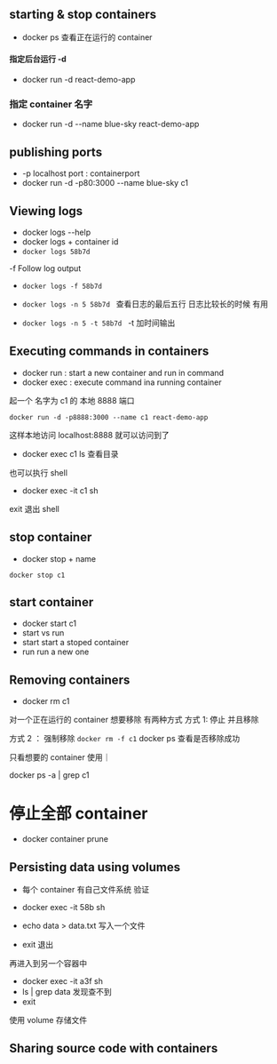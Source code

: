 ## starting & stop containers

- docker ps 查看正在运行的 container

#### 指定后台运行 -d

- docker run -d react-demo-app

### 指定 container 名字

- docker run -d --name blue-sky react-demo-app

## publishing ports

- -p localhost port : containerport
- docker run -d -p80:3000 --name blue-sky c1

## Viewing logs

- docker logs --help
- docker logs + container id
- `docker logs 58b7d`

-f Follow log output

- `docker logs -f 58b7d `
- `docker logs -n 5 58b7d ` 查看日志的最后五行 日志比较长的时候 有用

- `docker logs -n 5 -t 58b7d ` -t 加时间输出

## Executing commands in containers

- docker run : start a new container and run in command
- docker exec : execute command ina running container

起一个 名字为 c1 的 本地 8888 端口

`docker run -d -p8888:3000 --name c1 react-demo-app`

这样本地访问 localhost:8888 就可以访问到了

- docker exec c1 ls 查看目录

也可以执行 shell

- docker exec -it c1 sh

exit 退出 shell

## stop container

- docker stop + name

`docker stop c1`

## start container

- docker start c1
- start vs run
- start start a stoped container
- run run a new one

## Removing containers

- docker rm c1

对一个正在运行的 container
想要移除 有两种方式
方式 1:
停止 并且移除

方式 2 ：
强制移除
`docker rm -f c1`
docker ps 查看是否移除成功

只看想要的 container 使用｜

docker ps -a | grep c1

# 停止全部 container

- docker container prune

## Persisting data using volumes

- 每个 container 有自己文件系统
  验证

- docker exec -it 58b sh
- echo data > data.txt 写入一个文件
- exit 退出

再进入到另一个容器中

- docker exec -it a3f sh
- ls | grep data 发现查不到
- exit

使用 volume 存储文件

## Sharing source code with containers
